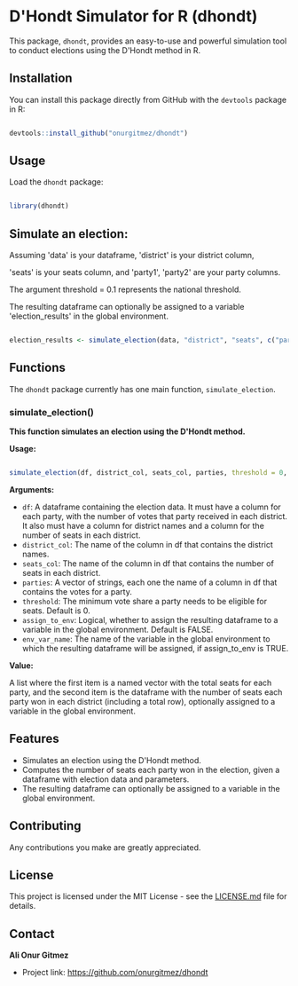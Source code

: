 # D'Hondt Simulator for R (dhondt)

This package, `dhondt`, provides an easy-to-use and powerful simulation tool to conduct elections using the D'Hondt method in R.

## Installation

You can install this package directly from GitHub with the `devtools` package in R:

```r

devtools::install_github("onurgitmez/dhondt")

```

## Usage

Load the `dhondt` package:

```r

library(dhondt)

```

## Simulate an election:

  Assuming 'data' is your dataframe, 'district' is your district column,
 
 'seats' is your seats column, and 'party1', 'party2' are your party columns.

 The argument threshold = 0.1 represents the national threshold.

 The resulting dataframe can optionally be assigned to a variable 'election_results' in the global environment.

```r 

election_results <- simulate_election(data, "district", "seats", c("party1", "party2"), threshold = 0.1, assign_to_env = TRUE, env_var_name = "election_results")

```

## Functions

The `dhondt` package currently has one main function, `simulate_election`.

### simulate_election()

**This function simulates an election using the D'Hondt method.**

**Usage:**

```r

simulate_election(df, district_col, seats_col, parties, threshold = 0, assign_to_env = FALSE, env_var_name = "df_with_seats")

```

**Arguments:**

- `df`: A dataframe containing the election data. It must have a column for each party, with the number of votes that party received in each district. It also must have a column for district names and a column for the number of seats in each district.
- `district_col`: The name of the column in df that contains the district names.
- `seats_col`: The name of the column in df that contains the number of seats in each district.
- `parties`: A vector of strings, each one the name of a column in df that contains the votes for a party.
- `threshold`: The minimum vote share a party needs to be eligible for seats. Default is 0.
- `assign_to_env`: Logical, whether to assign the resulting dataframe to a variable in the global environment. Default is FALSE.
- `env_var_name`: The name of the variable in the global environment to which the resulting dataframe will be assigned, if assign_to_env is TRUE.

**Value:**

A list where the first item is a named vector with the total seats for each party, and the second item is the dataframe with the number of seats each party won in each district (including a total row), optionally assigned to a variable in the global environment.

## Features

- Simulates an election using the D'Hondt method.
- Computes the number of seats each party won in the election, given a dataframe with election data and parameters.
- The resulting dataframe can optionally be assigned to a variable in the global environment.

## Contributing

Any contributions you make are greatly appreciated.

## License

This project is licensed under the MIT License - see the [LICENSE.md](LICENSE.md) file for details.

## Contact

**Ali Onur Gitmez**

- Project link: https://github.com/onurgitmez/dhondt
